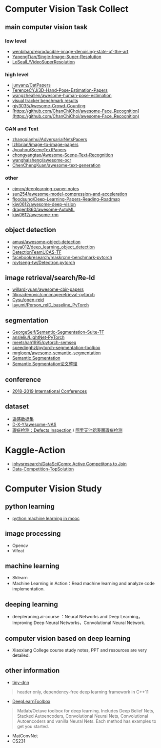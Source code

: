 
# Computer Vision Task Collect

## main computer vision task

### low level

- [wenbihan/reproducible-image-denoising-state-of-the-art](https://github.com/wenbihan/reproducible-image-denoising-state-of-the-art)
- [YapengTian/Single-Image-Super-Resolution](https://github.com/YapengTian/Single-Image-Super-Resolution)
- [LoSealL/VideoSuperResolution](https://github.com/LoSealL/VideoSuperResolution)

### high level

- [junyanz/CatPapers](https://github.com/junyanz/CatPapers)
- [TerenceCYJ/3D-Hand-Pose-Estimation-Papers](https://github.com/TerenceCYJ/3D-Hand-Pose-Estimation-Papers)
- [wangzheallen/awesome-human-pose-estimation](https://github.com/wangzheallen/awesome-human-pose-estimation)
- [visual tracker benchmark results](https://github.com/foolwood/benchmark_results)
- [gjy3035/Awesome-Crowd-Counting](https://github.com/gjy3035/Awesome-Crowd-Counting)
- [https://github.com/ChanChiChoi/awesome-Face_Recognition](https://github.com/ChanChiChoi/awesome-Face_Recognition)

### GAN and Text

- [zhangqianhui/AdversarialNetsPapers](https://github.com/zhangqianhui/AdversarialNetsPapers)
- [ lzhbrian/image-to-image-papers](https://github.com/lzhbrian/image-to-image-papers)
- [Jyouhou/SceneTextPapers](https://github.com/Jyouhou/SceneTextPapers)
- [chongyangtao/Awesome-Scene-Text-Recognition](https://github.com/chongyangtao/Awesome-Scene-Text-Recognition)
- [wanghaisheng/awesome-ocr](https://github.com/wanghaisheng/awesome-ocr)
- [ChenChengKuan/awesome-text-generation](https://github.com/ChenChengKuan/awesome-text-generation)

### other

- [cjmcv/deeplearning-paper-notes](https://github.com/cjmcv/deeplearning-paper-notes)
- [ sun254/awesome-model-compression-and-acceleration](https://github.com/sun254/awesome-model-compression-and-acceleration)
- [floodsung/Deep-Learning-Papers-Reading-Roadmap](https://github.com/floodsung/Deep-Learning-Papers-Reading-Roadmap)
- [kjw0612/awesome-deep-vision](https://github.com/kjw0612/awesome-deep-vision)
- [ dragen1860/awesome-AutoML](https://github.com/dragen1860/awesome-AutoML)
- [kjw0612/awesome-rnn](https://github.com/kjw0612/awesome-rnn)

## object detection

- [amusi/awesome-object-detection](https://github.com/amusi/awesome-object-detection)
- [hoya012/deep_learning_object_detection](https://github.com/hoya012/deep_learning_object_detection)
- [DetectionTeamUCAS-TF](https://github.com/DetectionTeamUCAS)
- [facebookresearch/maskrcnn-benchmark-pytorch](https://github.com/facebookresearch/maskrcnn-benchmark)
- [roytseng-tw/Detectron.pytorch](https://github.com/roytseng-tw/Detectron.pytorch)

## image retrieval/search/Re-Id

- [willard-yuan/awesome-cbir-papers](https://github.com/willard-yuan/awesome-cbir-papers) 
- [filipradenovic/cnnimageretrieval-pytorch](https://github.com/filipradenovic/cnnimageretrieval-pytorch)
- [Cysu/open-reid](https://github.com/Cysu/open-reid)
- [layumi/Person_reID_baseline_PyTorch](https://github.com/layumi/Person_reID_baseline_pytorch)

## segmentation 

- [GeorgeSeif/Semantic-Segmentation-Suite-TF](https://github.com/GeorgeSeif/Semantic-Segmentation-Suite)
- [ansleliu/LightNet-PyTorch](https://github.com/ansleliu/LightNet)
- [meetshah1995/pytorch-semseg](https://github.com/meetshah1995/pytorch-semseg)
- [ speedinghzl/pytorch-segmentation-toolbox](https://github.com/speedinghzl/pytorch-segmentation-toolbox)
- [mrgloom/awesome-semantic-segmentation](https://github.com/mrgloom/awesome-semantic-segmentation)
- [Semantic Segmentation](https://www.aiuai.cn/aifarm62.html)
- [Semantic Segmentation论文整理](https://zhangbin0917.github.io/2018/09/18/Semantic-Segmentation/)

## conference

- [2018-2019 International Conferences](https://github.com/JackieTseng/conference_call_for_paper)

## dataset

- [遥感数据集](https://zhangbin0917.github.io/2018/06/12/%E9%81%A5%E6%84%9F%E6%95%B0%E6%8D%AE%E9%9B%86/)
- [D-X-Y/awesome-NAS](https://github.com/D-X-Y/awesome-NAS)
- [瑕疵检测：Defects Inspection](https://github.com/sundyCoder/DEye) / [阿里天池铝表面瑕疵检测](https://tianchi.aliyun.com/competition/entrance/231682/information)

# Kaggle-Action

- [iphysresearch/DataSciComp: Active Competitons to Join ](https://github.com/iphysresearch/DataSciComp)
- [Data-Competition-TopSolution](https://github.com/Smilexuhc/Data-Competition-TopSolution)

# Computer Vision Study 

## python learning

- [python machine learning in mooc](http://www.icourse163.org/course/BIT-1001872001)

## image processing

- Opencv
- Vlfeat

## machine learning

- Sklearn
- Machine Learning in Action：Read machine learning and analyze code implementation.

## deeping learning

- deepleraning.ai-course ：Neural Networks and Deep Learning，Improving Deep Neural Networks，Convolutional Neural Network.

## computer vision based on deep learning

- Xiaoxiang College course study notes, PPT and resources are very detailed.

## other information

- [tiny-dnn](https://github.com/ranjiewwen/tiny-dnn)

> header only, dependency-free deep learning framework in C++11

- [DeepLearnToolbox](https://github.com/DIP-ML-AI/DeepLearnToolbox)

> Matlab/Octave toolbox for deep learning. Includes Deep Belief Nets, Stacked Autoencoders, Convolutional Neural Nets, Convolutional Autoencoders and vanilla Neural Nets. Each method has examples to get you started.
- MatConvNet
- CS231
